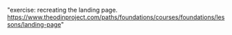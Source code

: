 "exercise: recreating the landing page. https://www.theodinproject.com/paths/foundations/courses/foundations/lessons/landing-page" 
